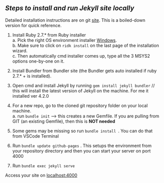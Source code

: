 ---
---

#
 ## _Steps to install and run Jekyll site locally_

Detailed installation instructions are on git [site](https://docs.github.com/en/free-pro-team@latest/github/working-with-github-pages/setting-up-a-github-pages-site-with-jekyll). This is a boiled-down version for quick reference.

1. Install Ruby 2.7.* from Ruby installer  
    a. Pick the right OS environment installer [Windows](https://rubyinstaller.org/downloads/).  
    b. Make sure to click on `ridk install` on the last page of the installation wizard.  
    c. Then automatically cmd installer comes up,  type  all the 3 MSYS2 options one-by-one on it. 

2. Install Bundler from Bundler site  (the Bundler gets auto installed if ruby 2.7.* + is installed). 

3. Open cmd and install Jekyll by running `gem install jekyll bundler` // this will install the latest version of Jekyll on the machine. For me it installed ver 4.2.0 

4. For a new repo, go to the cloned git repository folder on your local machine.  
    a. run `bundle init` --> this creates a new Gemfile. If you are pulling from GIT (an existing Gemfile), then this is **NOT needed**

5. Some gems may be missing so run `bundle install `. You can do that from VSCode Terminal
6. Run `bundle update github-pages` . This setups the environment from your repository directory and then you can start your server on port 4000
7. Run `bundle exec jekyll serve`

Access your site on [localhost:4000](http://localhost:4000/)